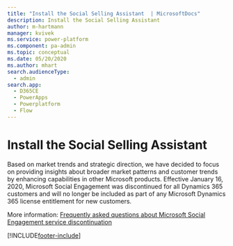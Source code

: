 ```yaml
---
title: "Install the Social Selling Assistant  | MicrosoftDocs"
description: Install the Social Selling Assistant
author: m-hartmann
manager: kvivek
ms.service: power-platform
ms.component: pa-admin
ms.topic: conceptual
ms.date: 05/20/2020
ms.author: mhart
search.audienceType: 
  - admin
search.app:
  - D365CE
  - PowerApps
  - Powerplatform
  - Flow
---
```

# Install the Social Selling Assistant

<!-- legacy procedure -->

Based on market trends and strategic direction, we have decided to focus on providing insights about broader market patterns and customer trends by enhancing capabilities in other Microsoft products.
Effective January 16, 2020, Microsoft Social Engagement was discontinued for all Dynamics 365 customers and will no longer be included as part of any Microsoft Dynamics 365 license entitlement for new customers.

More information: [Frequently asked questions about Microsoft Social Engagement service discontinuation](https://docs.microsoft.com/dynamics365/social-engagement/eol/discontinuation-faq)



[!INCLUDE[footer-include](../includes/footer-banner.md)]